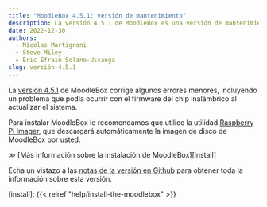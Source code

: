 ```yaml
---
title: "MoodleBox 4.5.1: versión de mantenimiento"
description: La versión 4.5.1 de MoodleBox es una versión de mantenimiento que corrige algunos errores menores.
date: 2022-12-30
authors:
  - Nicolas Martignoni
  - Steve Miley
  - Eric Efrain Solano-Uscanga
slug: versión-4.5.1
---
```


La [versión 4.5.1][release] de MoodleBox corrige algunos errores menores, incluyendo un problema que podía ocurrir con el firmware del chip inalámbrico al actualizar el sistema.

Para instalar MoodleBox le recomendamos que utilice la utilidad [Raspberry Pi Imager][rpi-imager], que descargará automáticamente la imagen de disco de MoodleBox por usted.

&Gt; [Más información sobre la instalación de MoodleBox][install]

Echa un vistazo a las [notas de la versión en Github][release] para obtener toda la información sobre esta versión.

[release]: https://github.com/moodlebox/moodlebox/releases/tag/v4.5.1
[rpi-imager]: https://www.raspberrypi.com/software/
[install]: {{< relref "help/install-the-moodlebox" >}}
